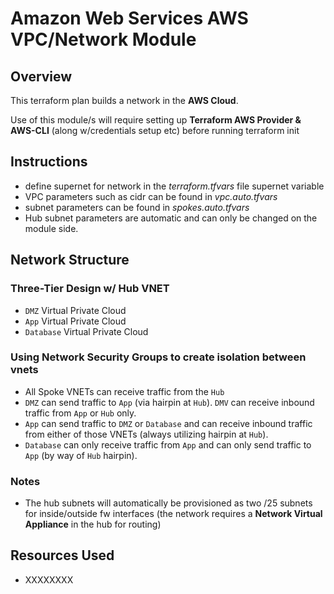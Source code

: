 # Amazon Web Services AWS VPC/Network Module

## Overview

This terraform plan builds a network in the **AWS Cloud**.

Use of this module/s will require setting up **Terraform AWS Provider & AWS-CLI** (along w/credentials setup etc) before running terraform init

## Instructions

- define supernet for network in the *terraform.tfvars* file supernet variable
- VPC parameters such as cidr can be found in *vpc.auto.tfvars*
- subnet parameters can be found in *spokes.auto.tfvars*
- Hub subnet parameters are automatic and can only be changed on the module side.

## Network Structure

### Three-Tier Design w/ Hub VNET

- `DMZ` Virtual Private Cloud
- `App` Virtual Private Cloud
- `Database` Virtual Private Cloud

### Using Network Security Groups to create isolation between vnets

- All Spoke VNETs can receive traffic from the `Hub`
- `DMZ` can send traffic to `App` (via hairpin at `Hub`). `DMV` can receive inbound traffic from `App` or `Hub` only.
- `App` can send traffic to `DMZ` or `Database` and can receive inbound traffic from either of those VNETs (always utilizing hairpin at `Hub`).
- `Database` can only receive traffic from `App` and can only send traffic to `App` (by way of `Hub` hairpin).

### Notes

- The hub subnets will automatically be provisioned as two /25 subnets for inside/outside fw interfaces (the network requires a **Network Virtual Appliance** in the hub for routing)

## Resources Used

- XXXXXXXX
